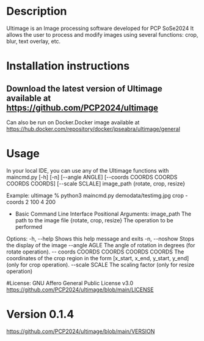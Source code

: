 # Description
Ultimage is an Image processing software developed for PCP SoSe2024
It allows the user to process and modify images using several functions: crop, blur, text overlay, etc.



# Installation instructions
Download the latest version of Ultimage available at https://github.com/PCP2024/ultimage
--

Can also be run on Docker.Docker image available at
https://hub.docker.com/repository/docker/jpseabra/ultimage/general



# Usage 

In your local IDE, you can use any of the Ultimage functions with
	maincmd.py [-h] [-n] [--angle ANGLE] [--coords COORDS COORDS COORDS COORDS] [--scale SCLALE] image_path {rotate, crop, resize}

Example: ultimage % python3 maincmd.py demodata/testimg.jpg crop -coords 2 100 4 200



- Basic Command Line Interface
Positional Arguments:
	image_path			The path to the image file
	{rotate, crop, resize} 		The operation to be performed

Options:
	-h, --help				Shows this help message and exits
	-n, --noshow				Stops the display of the image
	--angle AGLE				The angle of rotation in degrees (for rotate operation).
	-- coords COORDS COORDS COORDS COORDS	The coordinates of the crop region in the form [x_start, x_end, y_start, y_end] (only for crop operation).
	--scale SCALE				The scaling factor (only for resize operation)
 


#License: GNU Affero General Public License v3.0
https://github.com/PCP2024/ultimage/blob/main/LICENSE



# Version 0.1.4 
https://github.com/PCP2024/ultimage/blob/main/VERSION